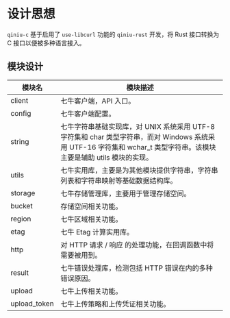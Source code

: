 # 设计思想

`qiniu-c` 基于启用了 `use-libcurl` 功能的 `qiniu-rust` 开发，将 Rust 接口转换为 C 接口以便被多种语言接入。

## 模块设计

| 模块名                             | 模块描述                                                     |
| ---------------------------------- | ------------------------------------------------------------ |
| client | 七牛客户端，API 入口。 |
| config | 七牛客户端配置。 |
| string | 七牛字符串基础实现库，对 UNIX 系统采用 UTF-8 字符集和 char 类型字符串，而对 Windows 系统采用 UTF-16 字符集和 wchar_t 类型字符串。该模块主要是辅助 utils 模块的实现。 |
| utils | 七牛实用库，主要是为其他模块提供字符串，字符串列表和字符串映射等基础数据结构库。 |
| storage | 七牛存储管理库，主要用于管理存储空间。 |
| bucket | 存储空间相关功能。 |
| region | 七牛区域相关功能。 |
| etag | 七牛 Etag 计算实用库。 |
| http | 对 HTTP 请求 / 响应 的处理功能，在回调函数中将需要被用到。 |
| result | 七牛错误处理库，检测包括 HTTP 错误在内的多种错误原因。 |
| upload | 七牛上传相关功能。 |
| upload_token | 七牛上传策略和上传凭证相关功能。 |
